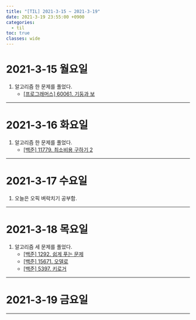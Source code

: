 ```yaml
---
title: "[TIL] 2021-3-15 ~ 2021-3-19"
date: 2021-3-19 23:55:00 +0900
categories:
  - til
toc: true
classes: wide
---
```


# 2021-3-15 월요일

1. 알고리즘 한 문제를 풀었다.
    - [[프로그래머스] 60061. 기둥과 보](http://ddb8036631.github.io/programmers/60061_기둥과-보)

---

# 2021-3-16 화요일

1. 알고리즘 한 문제를 풀었다.
    - [[백준] 11779. 최소비용 구하기 2](http://ddb8036631.github.io/boj/11779_최소비용-구하기-2)

---

# 2021-3-17 수요일

1. 오늘은 오픽 벼락치기 공부함.

---

# 2021-3-18 목요일

1. 알고리즘 세 문제를 풀었다.
    - [[백준] 1292. 쉽게 푸는 문제](http://ddb8036631.github.io/boj/1292_쉽게-푸는-문제)
    - [[백준] 15671. 오델로](http://ddb8036631.github.io/boj/15671_오델로)
    - [[백준] 5397. 키로거](http://ddb8036631.github.io/boj/5397_키로거)

---

# 2021-3-19 금요일

---